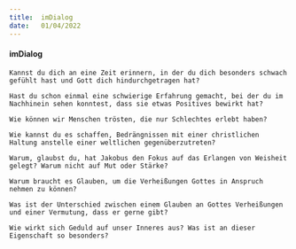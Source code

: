 ```yaml
---
title:  imDialog
date:   01/04/2022
---
```


#### imDialog

`Kannst du dich an eine Zeit erinnern, in der du dich besonders schwach gefühlt hast und Gott dich hindurchgetragen hat?`

`Hast du schon einmal eine schwierige Erfahrung gemacht, bei der du im Nachhinein sehen konntest, dass sie etwas Positives bewirkt hat?`

`Wie können wir Menschen trösten, die nur Schlechtes erlebt haben?`

`Wie kannst du es schaffen, Bedrängnissen mit einer christlichen Haltung anstelle einer weltlichen gegenüberzutreten?`

`Warum, glaubst du, hat Jakobus den Fokus auf das Erlangen von Weisheit gelegt? Warum nicht auf Mut oder Stärke?`

`Warum braucht es Glauben, um die Verheißungen Gottes in Anspruch nehmen zu können?`

`Was ist der Unterschied zwischen einem Glauben an Gottes Verheißungen und einer Vermutung, dass er gerne gibt?`

`Wie wirkt sich Geduld auf unser Inneres aus? Was ist an dieser Eigenschaft so besonders?`
